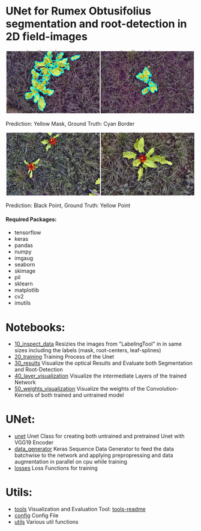# UNet for Rumex Obtusifolius segmentation and root-detection in 2D field-images

![alt text](assets/segmentation.png)

Prediction: Yellow Mask, Ground Truth: Cyan Border

![alt text](assets/roots.png)

Prediction: Black Point, Ground Truth: Yellow Point

#### Required Packages:
- tensorflow
- keras
- pandas
- numpy
- imgaug
- seaborn
- skimage
- pil
- sklearn
- matplotlib
- cv2
- imutils
 
 # Notebooks:
 * [10_inspect_data](notebooks/10_inspect_data.ipynb) Resizies the images from "LabelingTool" in in same sizes including the labels (mask, root-centers, leaf-splines)
 * [20_training](notebooks/20_training.ipynb) Training Process of the Unet
 * [30_results](notebooks/30_results.ipynb) Visualize the optical Results and Evaluate both Segmentation and Root-Detection
 * [40_layer_visualization](notebooks/40_layer_visualization.ipynb) Visualize the intermediate Layers of the trained Network
 * [50_weights_visualization](notebooks/50_weights_visualization.ipynb) Visualize the weights of the Convolution-Kernels of both trained and untrained model


# UNet:
* [unet](unet/unet.py) Unet Class for creating both untrained and pretrained Unet with VGG19 Encoder
* [data_generator](unet/data_generator.py) Keras Sequence Data Generator to feed the data batchwise to the network and applying prepropressing and data augmentation in parallel on cpu while training
* [losses](unet/losses.py) Loss Functions for training

# Utils:
* [tools](utils/tools.py) Visualization and Evaluation Tool: [tools-readme](utils/)
* [config](utils/config.py) Config File
* [utils](utils/utils.py) Various util functions
